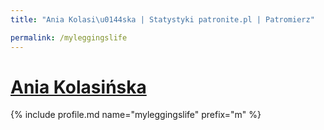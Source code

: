 ```yaml
---
title: "Ania Kolasi\u0144ska | Statystyki patronite.pl | Patromierz"

permalink: /myleggingslife
---
```


# [Ania Kolasińska](https://patronite.pl/myleggingslife)

{% include profile.md name="myleggingslife" prefix="m" %}
